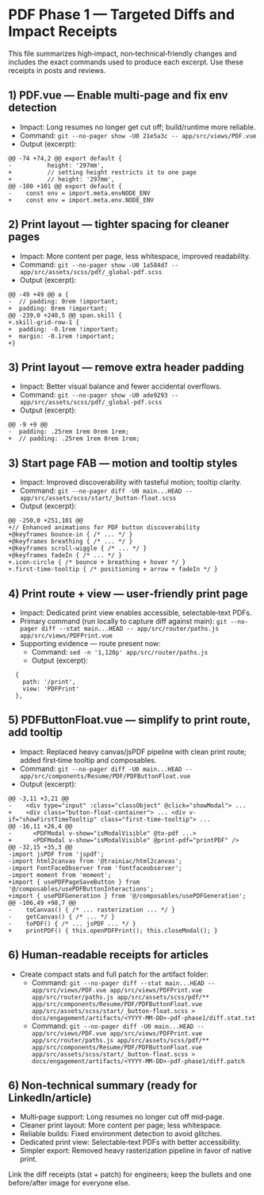 # PDF Phase 1 — Targeted Diffs and Impact Receipts

This file summarizes high‑impact, non‑technical‑friendly changes and includes the exact commands used to produce each excerpt. Use these receipts in posts and reviews.

## 1) PDF.vue — Enable multi‑page and fix env detection

- Impact: Long resumes no longer get cut off; build/runtime more reliable.
- Command:
  `git --no-pager show -U0 21e5a3c -- app/src/views/PDF.vue`
- Output (excerpt):
```
@@ -74 +74,2 @@ export default {
-          height: '297mm',
+          // setting height restricts it to one page
+          // height: '297mm',
@@ -100 +101 @@ export default {
-    const env = import.meta.envNODE_ENV
+    const env = import.meta.env.NODE_ENV
```

## 2) Print layout — tighter spacing for cleaner pages

- Impact: More content per page, less whitespace, improved readability.
- Command:
  `git --no-pager show -U0 1a584d7 -- app/src/assets/scss/pdf/_global-pdf.scss`
- Output (excerpt):
```
@@ -49 +49 @@ a {
-  // padding: 0rem !important;
+  padding: 0rem !important;
@@ -239,0 +240,5 @@ span.skill {
+.skill-grid-row-1 {
+  padding: -0.1rem !important;
+  margin: -0.1rem !important;
+}
```

## 3) Print layout — remove extra header padding

- Impact: Better visual balance and fewer accidental overflows.
- Command:
  `git --no-pager show -U0 ade9293 -- app/src/assets/scss/pdf/_global-pdf.scss`
- Output (excerpt):
```
@@ -9 +9 @@
-  padding: .25rem 1rem 0rem 1rem;
+  // padding: .25rem 1rem 0rem 1rem;
```

## 3) Start page FAB — motion and tooltip styles

- Impact: Improved discoverability with tasteful motion; tooltip clarity.
- Command:
  `git --no-pager diff -U0 main...HEAD -- app/src/assets/scss/start/_button-float.scss`
- Output (excerpt):
```
@@ -250,0 +251,101 @@
+// Enhanced animations for PDF button discoverability
+@keyframes bounce-in { /* ... */ }
+@keyframes breathing { /* ... */ }
+@keyframes scroll-wiggle { /* ... */ }
+@keyframes fadeIn { /* ... */ }
+.icon-circle { /* bounce + breathing + hover */ }
+.first-time-tooltip { /* positioning + arrow + fadeIn */ }
```

## 4) Print route + view — user‑friendly print page

- Impact: Dedicated print view enables accessible, selectable‑text PDFs.
- Primary command (run locally to capture diff against main):
  `git --no-pager diff --stat main...HEAD -- app/src/router/paths.js app/src/views/PDFPrint.vue`
- Supporting evidence — route present now:
  - Command:
    `sed -n '1,120p' app/src/router/paths.js`
  - Output (excerpt):
```
  {
    path: '/print',
    view: 'PDFPrint'
  },
```

## 5) PDFButtonFloat.vue — simplify to print route, add tooltip

- Impact: Replaced heavy canvas/jsPDF pipeline with clean print route; added first‑time tooltip and composables.
- Command:
  `git --no-pager diff -U0 main...HEAD -- app/src/components/Resume/PDF/PDFButtonFloat.vue`
- Output (excerpt):
```
@@ -3,11 +3,21 @@
-    <div type="input" :class="classObject" @click="showModal"> ...
+    <div class="button-float-container"> ... <div v-if="showFirstTimeTooltip" class="first-time-tooltip"> ...
@@ -16,11 +26,4 @@
-      <PDFModal v-show="isModalVisible" @to-pdf ...>
+      <PDFModal v-show="isModalVisible" @print-pdf="printPDF" />
@@ -32,15 +35,3 @@
-import jsPDF from 'jspdf';
-import html2canvas from '@trainiac/html2canvas';
-import FontFaceObserver from 'fontfaceobserver';
-import moment from 'moment';
+import { usePDFPageSaveButton } from '@/composables/usePDFButtonInteractions';
+import { usePDFGeneration } from '@/composables/usePDFGeneration';
@@ -106,49 +98,7 @@
-    toCanvas() { /* ... rasterization ... */ }
-    getCanvas() { /* ... */ }
-    toPDF() { /* ... jsPDF ... */ }
+    printPDF() { this.openPDFPrint(); this.closeModal(); }
```

## 6) Human‑readable receipts for articles

- Create compact stats and full patch for the artifact folder:
  - Command:
    `git --no-pager diff --stat main...HEAD -- app/src/views/PDF.vue app/src/views/PDFPrint.vue app/src/router/paths.js app/src/assets/scss/pdf/** app/src/components/Resume/PDF/PDFButtonFloat.vue app/src/assets/scss/start/_button-float.scss > docs/engagement/artifacts/<YYYY-MM-DD>-pdf-phase1/diff.stat.txt`
  - Command:
    `git --no-pager diff -U0 main...HEAD -- app/src/views/PDF.vue app/src/views/PDFPrint.vue app/src/router/paths.js app/src/assets/scss/pdf/** app/src/components/Resume/PDF/PDFButtonFloat.vue app/src/assets/scss/start/_button-float.scss > docs/engagement/artifacts/<YYYY-MM-DD>-pdf-phase1/diff.patch`

## 6) Non‑technical summary (ready for LinkedIn/article)

- Multi‑page support: Long resumes no longer cut off mid‑page.
- Cleaner print layout: More content per page; less whitespace.
- Reliable builds: Fixed environment detection to avoid glitches.
- Dedicated print view: Selectable‑text PDFs with better accessibility.
- Simpler export: Removed heavy rasterization pipeline in favor of native print.

Link the diff receipts (stat + patch) for engineers; keep the bullets and one before/after image for everyone else.
